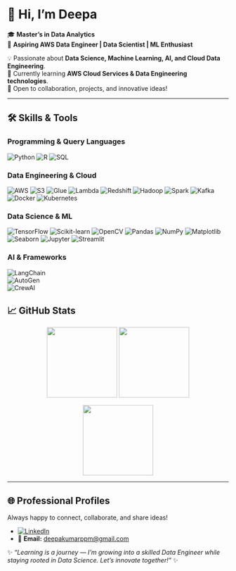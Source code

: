 # 👋 Hi, I’m Deepa  

🎓 **Master’s in Data Analytics**  
🚀 **Aspiring AWS Data Engineer | Data Scientist | ML Enthusiast**  

💡 Passionate about **Data Science, Machine Learning, AI, and Cloud Data Engineering**.  
🌱 Currently learning **AWS Cloud Services & Data Engineering technologies**.  
🤝 Open to collaboration, projects, and innovative ideas!  

---

## 🛠️ Skills & Tools  

### Programming & Query Languages  
![Python](https://img.shields.io/badge/Python-blue?logo=python&logoColor=white&style=flat-square)
![R](https://img.shields.io/badge/R-276DC3?logo=r&logoColor=white&style=flat-square)
![SQL](https://img.shields.io/badge/SQL-4479A1?logo=postgresql&logoColor=white&style=flat-square)

### Data Engineering & Cloud  
![AWS](https://img.shields.io/badge/AWS-232F3E?logo=amazonaws&logoColor=white&style=flat-square)
![S3](https://img.shields.io/badge/S3-569A31?logo=amazons3&logoColor=white&style=flat-square)
![Glue](https://img.shields.io/badge/Glue-FF9900?logo=amazonaws&logoColor=white&style=flat-square)
![Lambda](https://img.shields.io/badge/Lambda-FF9900?logo=awslambda&logoColor=white&style=flat-square)
![Redshift](https://img.shields.io/badge/Redshift-8C4FFF?logo=amazonredshift&logoColor=white&style=flat-square)
![Hadoop](https://img.shields.io/badge/Hadoop-66CCFF?logo=apachehadoop&logoColor=black&style=flat-square)
![Spark](https://img.shields.io/badge/Spark-E25A1C?logo=apachespark&logoColor=white&style=flat-square)
![Kafka](https://img.shields.io/badge/Kafka-231F20?logo=apachekafka&logoColor=white&style=flat-square)
![Docker](https://img.shields.io/badge/Docker-2496ED?logo=docker&logoColor=white&style=flat-square)
![Kubernetes](https://img.shields.io/badge/Kubernetes-326CE5?logo=kubernetes&logoColor=white&style=flat-square)

### Data Science & ML  
![TensorFlow](https://img.shields.io/badge/TensorFlow-FF6F00?logo=tensorflow&logoColor=white&style=flat-square)
![Scikit-learn](https://img.shields.io/badge/Scikit--Learn-F7931E?logo=scikitlearn&logoColor=white&style=flat-square)
![OpenCV](https://img.shields.io/badge/OpenCV-5C3EE8?logo=opencv&logoColor=white&style=flat-square)
![Pandas](https://img.shields.io/badge/Pandas-150458?logo=pandas&logoColor=white&style=flat-square)
![NumPy](https://img.shields.io/badge/NumPy-013243?logo=numpy&logoColor=white&style=flat-square)
![Matplotlib](https://img.shields.io/badge/Matplotlib-003B57?logo=plotly&logoColor=white&style=flat-square)
![Seaborn](https://img.shields.io/badge/Seaborn-4B77A9?logo=python&logoColor=white&style=flat-square)
![Jupyter](https://img.shields.io/badge/Jupyter-F37626?logo=jupyter&logoColor=white&style=flat-square)
![Streamlit](https://img.shields.io/badge/Streamlit-FF4B4B?logo=streamlit&logoColor=white&style=flat-square)

### AI & Frameworks   
![LangChain](https://img.shields.io/badge/LangChain-00A67E?style=flat-square&logo=chainlink&logoColor=white)  
![AutoGen](https://img.shields.io/badge/AutoGen-007ACC?style=flat-square&logo=autodesk&logoColor=white)  
![CrewAI](https://img.shields.io/badge/CrewAI-FF2D55?style=flat-square&logo=openai&logoColor=white)  



## 📈 GitHub Stats  

<p align="center">
  <img src="https://github-readme-stats.vercel.app/api?username=deepa-1802&show_icons=true&theme=tokyonight" height="160"/>
  <img src="https://streak-stats.demolab.com?user=deepa-1802&theme=tokyonight&hide_border=false" height="160"/>
</p>  

<p align="center">
  <img src="https://github-readme-stats.vercel.app/api/top-langs/?username=deepa-1802&layout=compact&theme=tokyonight" height="160"/>
</p>  

---

## 🌐 Professional Profiles
 Always happy to connect, collaborate, and share ideas!
- [![LinkedIn](https://skillicons.dev/icons?i=linkedin)](https://www.linkedin.com/in/deepa-kumar-7a7662286)
- 📧 **Email:** deepakumarppm@gmail.com




✨ *“Learning is a journey — I’m growing into a skilled Data Engineer while staying rooted in Data Science. Let’s innovate together!”* ✨

